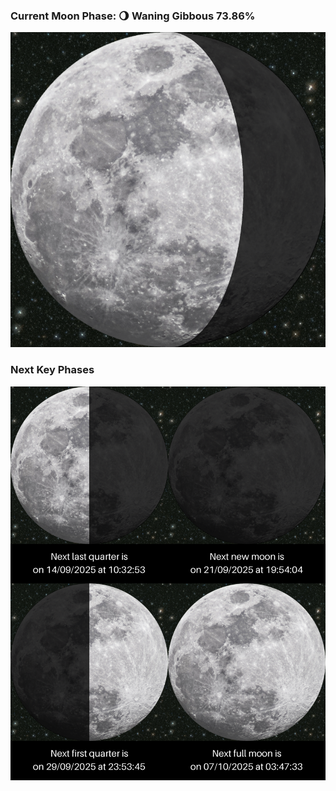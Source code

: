 ### Current Moon Phase: 🌖 Waning Gibbous 73.86%
![Moon Phase](moonphase.png)
### Next Key Phases
![Gallery](gallery.png)